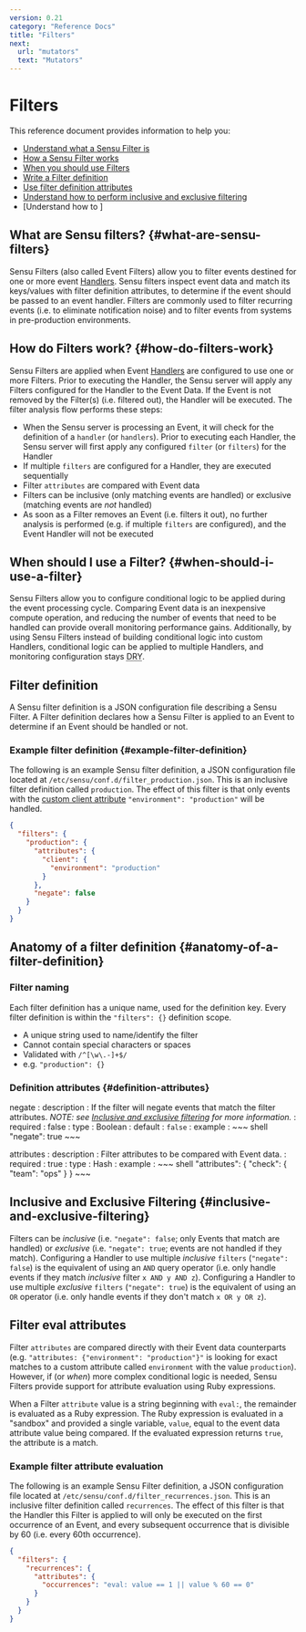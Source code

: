 ```yaml
---
version: 0.21
category: "Reference Docs"
title: "Filters"
next:
  url: "mutators"
  text: "Mutators"
---
```


# Filters

This reference document provides information to help you:

- [Understand what a Sensu Filter is](#what-are-sensu-filters)
- [How a Sensu Filter works](#how-do-filters-work)
- [When you should use Filters](#when-should-i-use-a-filter)
- [Write a Filter definition](#example-filter-definition)
- [Use filter definition attributes](#definition-attributes)
- [Understand how to perform inclusive and exclusive filtering](#inclusive-and-exclusive-filtering)
- [Understand how to ]

## What are Sensu filters? {#what-are-sensu-filters}

Sensu Filters (also called Event Filters) allow you to filter events destined
for one or more event [Handlers](handlers). Sensu filters inspect event data and
match its keys/values with filter definition attributes, to determine if the
event should be passed to an event handler. Filters are commonly used to filter
recurring events (i.e. to eliminate notification noise) and to filter events
from systems in pre-production environments.

## How do Filters work? {#how-do-filters-work}

Sensu Filters are applied when Event [Handlers](handlers) are configured to use
one or more Filters. Prior to executing the Handler, the Sensu server will apply
any Filters configured for the Handler to the Event Data. If the Event is not
removed by the Filter(s) (i.e. filtered out), the Handler will be executed. The
filter analysis flow performs these steps:

- When the Sensu server is processing an Event, it will check for the definition
  of a `handler` (or `handlers`). Prior to executing each Handler, the Sensu
  server will first apply any configured `filter` (or `filters`) for the Handler
- If multiple `filters` are configured for a Handler, they are executed
  sequentially
- Filter `attributes` are compared with Event data
- Filters can be inclusive (only matching events are handled) or exclusive
  (matching events are _not_ handled)
- As soon as a Filter removes an Event (i.e. filters it out), no further
  analysis is performed (e.g. if multiple `filters` are configured), and the
  Event Handler will not be executed

## When should I use a Filter? {#when-should-i-use-a-filter}

Sensu Filters allow you to configure conditional logic to be applied during the
event processing cycle. Comparing Event data is an inexpensive compute
operation, and reducing the number of events that need to be handled can provide
overall monitoring performance gains. Additionally, by using Sensu Filters
instead of building conditional logic into custom Handlers, conditional logic
can be applied to multiple Handlers, and monitoring configuration stays <abbr
title="Don't Repeat Yourself">DRY</abbr>.

## Filter definition

A Sensu filter definition is a JSON configuration file describing a Sensu
Filter. A Filter definition declares how a Sensu Filter is applied to an Event
to determine if an Event should be handled or not.

### Example filter definition {#example-filter-definition}

The following is an example Sensu filter definition, a JSON configuration file
located at `/etc/sensu/conf.d/filter_production.json`. This is an inclusive
filter definition called `production`. The effect of this filter is that only
events with the [custom client attribute][client-custom-attributes]
`"environment": "production"` will be handled.

~~~ json
{
  "filters": {
    "production": {
      "attributes": {
        "client": {
          "environment": "production"
        }
      },
      "negate": false
    }
  }
}
~~~

## Anatomy of a filter definition {#anatomy-of-a-filter-definition}

### Filter naming

Each filter definition has a unique name, used for the definition key. Every
filter definition is within the `"filters": {}` definition scope.

- A unique string used to name/identify the filter
- Cannot contain special characters or spaces
- Validated with `/^[\w\.-]+$/`
- e.g. `"production": {}`

### Definition attributes {#definition-attributes}

negate
: description
  : If the filter will negate events that match the filter attributes.
    _NOTE: see [Inclusive and exclusive
    filtering](#inclusive-and-exclusive-filtering) for more information._
: required
  : false
: type
  : Boolean
: default
  : `false`
: example
  : ~~~ shell
    "negate": true
    ~~~

attributes
: description
  : Filter attributes to be compared with Event data.
: required
  : true
: type
  : Hash
: example
  : ~~~ shell
    "attributes": {
      "check": {
        "team": "ops"
      }
    }
    ~~~

## Inclusive and Exclusive Filtering {#inclusive-and-exclusive-filtering}

Filters can be _inclusive_ (i.e. `"negate": false`; only Events that match are
handled) or _exclusive_ (i.e. `"negate": true`; events are not handled if they
match). Configuring a Handler to use multiple _inclusive_ `filters` (`"negate":
false`) is the equivalent of using an `AND` query operator (i.e. only handle
events if they match _inclusive_ filter `x AND y AND z`). Configuring a Handler
to use multiple _exclusive_ `filters` (`"negate": true`) is the equivalent of
using an `OR` operator (i.e. only handle events if they don't match `x OR y OR
z`).

## Filter eval attributes

Filter `attributes` are compared directly with their Event data counterparts
(e.g. `"attributes: {"environment": "production"}"` is looking for exact matches
to a custom attribute called `environment` with the value `production`).
However, if (or _when_) more complex conditional logic is needed, Sensu Filters
provide support for attribute evaluation using Ruby expressions.

When a Filter `attribute` value is a string beginning with `eval:`, the
remainder is evaluated as a Ruby expression. The Ruby expression is evaluated in
a "sandbox" and provided a single variable, `value`, equal to the event data
attribute value being compared. If the evaluated expression returns `true`, the
attribute is a match.

### Example filter attribute evaluation

The following is an example Sensu Filter definition, a JSON configuration file
located at `/etc/sensu/conf.d/filter_recurrences.json`. This is an inclusive
filter definition called `recurrences`. The effect of this filter is that the
Handler this Filter is applied to will only be executed on the first occurrence
of an Event, and every subsequent occurrence that is divisible by 60 (i.e. every
60th occurrence).

~~~ json
{
  "filters": {
    "recurrences": {
      "attributes": {
        "occurrences": "eval: value == 1 || value % 60 == 0"
      }
    }
  }
}
~~~

[client-custom-attributes]:     clients#custom-definition-attributes
